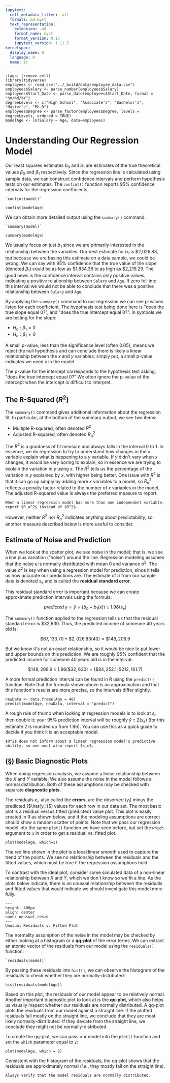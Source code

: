 ```yaml
---
jupytext:
  cell_metadata_filter: -all
  formats: md:myst
  text_representation:
    extension: .md
    format_name: myst
    format_version: 0.13
    jupytext_version: 1.11.5
kernelspec:
  display_name: R
  language: R
  name: ir
---
```


```{code-cell}
:tags: [remove-cell]
library(tidyverse)
employees <- read_csv("../_build/data/employee_data.csv")
employees$Salary <- parse_number(employees$Salary)
employees$Start_Date <- parse_date(employees$Start_Date, format = "%m/%d/%Y")
degreeLevels <- c("High School", "Associate's", "Bachelor's", "Master's", "Ph.D")
employees$Degree <- parse_factor(employees$Degree, levels = degreeLevels, ordered = TRUE)
modelAge <- lm(Salary ~ Age, data=employees)
```

# Understanding Our Regression Model

Our least squares estimates $b_0$ and $b_1$ are estimates of the true theoretical values $\beta_0$ and $\beta_1$ respectively. Since the regression line is calculated using sample data, we can construct confidence intervals and perform hypothesis tests on our estimates. The `confint()` function reports 95\% confidence intervals for the regression coefficients.

```{admonition} Syntax
`confint(model)`
```

```{code-cell}
confint(modelAge)
```

We can obtain more detailed output using the `summary()` command.

```{admonition} Syntax
`summary(model)`
```

```{code-cell}
summary(modelAge)
```

We usually focus on just $b_1$ since we are primarily interested in the relationship between the variables. Our best estimate for $b_1$ is \$2,026.83, but because we are basing this estimate on a data sample, we could be wrong. We can say with 95% confidence that the true value of the slope (denoted $\beta_1$) could be as low as \$1,834.36 to as high as \$2,219.29. The good news is the confidence interval contains only positive values, indicating a positive relationship between `Salary` and `Age`. If zero fell into this interval we would not be able to conclude that there was a positive relationship between `Salary` and `Age`.

By applying the `summary()` command to our regression we can see p-values listed for each coefficient. The hypothesis test being done here is "does the true slope equal 0?", and "does the true intercept equal 0?". In symbols we are testing for the slope:

+ $H_o: \beta_1 = 0$ 
+ $H_a: \beta_1 \ne 0$

A small p-value, less than the significance level (often 0.05), means we reject the null hypothesis and can conclude there is likely a linear relationship between the $x$ and $y$ variables; simply put, a small p-value indicates we need $x$ in the model. 

The p-value for the intercept corresponds to the hypothesis test asking, "does the true intercept equal 0?" We often ignore the p-value of the intercept when the intercept is difficult to interpret.

## The R-Squared ($R^2$)

The `summary()` command gives additional information about the regression fit. In particular, at the bottom of the summary output, we see two items:

+ Multiple R-squared, often denoted $R^2$
+ Adjusted R-squared, often denoted $R_a^{2}$

The $R^2$ is a goodness of fit measure and always falls in the interval 0 to 1. In essence, we do regression to try to understand how changes in the $x$ variable explain what is happening to a $y$ variable. If $y$ didn't vary when $x$ changes, it would be very boring to explain, so in essence we are trying to explain the variation in $y$ using $x$. The $R^2$ tells us the percentage of the variation in $y$ explained by $x$, with higher being better. One issue with $R^2$ is that it can go up simply by adding more $x$ variables to a model, so $R_a^2$ reflects a penalty factor related to the number of $x$ variables in the model. The adjusted R-squared value is always the preferred measure to report.

```{warning}
When a linear regression model has more than one independent variable, report $R_a^2$ instead of $R^2$.
```

However, neither $R^2$ nor $R_a^2$ indicates anything about predictability, so another measure described below is more useful to consider.

## Estimate of Noise and Prediction

When we look at the scatter plot, we see noise in the model; that is, we see a line plus variation (“noise”) around the line. Regression modeling assumes that the noise $\epsilon$ is normally distributed with mean 0 and variance $\sigma^2$. The value $\sigma^2$ is key when using a regression model for prediction, since it tells us how accurate our predictions are. The estimate of $\sigma$ from our sample data is denoted $s_e$ and is called the **residual standard error**. 

This residual standard error is important because we can create approximate prediction intervals using the formula:

$$predicted\; y =\hat{y} =  (b_0+b_1(x))\pm 1.96(s_e)$$

The `summary()` function applied to the regression tells us that the residual standard error is \$32,630. Thus, the predicted income of someone 40 years old is:

$$\$67,133.70 + \$2,026.83(40) = \$148,206.9$$

But we know it's not an exact relationship, so it would be nice to put lower and upper bounds on this prediction. We are roughly 95\% confident that the predicted income for someone 40 years old is in the interval: 

$$\$148,206.9 \pm 1.96(\$32,630) = (\$84,252.1 ; \$212,161.7)$$

A more formal prediction interval can be found in R using the `predict()` function. Note that the formula shown above is an approximation and that this function's results are more precise, so the intervals differ slightly.

```{code-cell}
newData <- data.frame(Age = 40)
predict(modelAge, newData, interval = "predict")
```

A rough rule of thumb when looking at regression models is to look at $s_e$ then double it; your 95% prediction interval will be roughly $\hat{y} \pm 2(s_e)$ (for this estimate 2 is rounded up from 1.96). You can use this as a quick guide to decide if you think it is an acceptable model.

```{warning}
$R^2$ does not inform about a linear regression model's predictive ability, so one must also report $s_e$.
```

## (&sect;) Basic Diagnostic Plots

When doing regression analysis, we assume a linear relationship between the $X$ and $Y$ variable. We also assume the noise in the model follows a normal distribution. Both of these assumptions may be checked with separate **diagnostic plots**.

The residuals $e_i$, also called the **errors**, are the observed ($y_i$) minus the predicted ($\hat{y_i}$) values for each row in our data set. The most basic plot is a residual versus fitted (predicted) value plot. This plot is easily created in R as shown below, and if the modeling assumptions are correct should show a random scatter of points. Note that we pass our regression model into the same `plot()` function we have seen before, but set the `which` argument to `1` in order to get a residual vs. fitted plot.

```{code-cell}
plot(modelAge, which=1)
```

The red line shown in the plot is a local linear smooth used to capture the trend of the points. We see no relationship between the residuals and the fitted values, which must be true if the regression assumptions hold.

To contrast with the ideal plot, consider some simulated data of a non-linear relationship between $X$ and $Y$, which we don't know so we fit a line. As the plots below indicate, there is an unusual relationship between the residuals and fitted values that would indicate we should investigate this model more fully.

```{figure} ../_build/images/unusual_resid_fitted.png
---
height: 400px
align: center
name: unusual_resid
---
Unusual Residuals v. Fitted Plot
```

The normality assumption of the noise in the model may be checked by either looking at a histogram or a **qq-plot** of the error terms. We can extract an atomic vector of the residuals from our model using the `residuals()` function:

```{admonition} Syntax
`residuals(model)`
```

By passing these residuals into `hist()`, we can observe the histogram of the residuals to check whether they are normally-distributed:

```{code-cell}
hist(residuals(modelAge))
```

Based on this plot, the residuals of our model appear to be relatively normal. Another important diagnostic plot to look at is the **qq-plot**, which also helps us visually inspect whether our residuals are normally distributed. A qq-plot plots the residuals from our model against a straight line. If the plotted residuals fall mostly on the straight line, we conclude that they are most likely normally-distributed. If they deviate from the straight line, we conclude they might not be normally-distributed.

To create the qq-plot, we can pass our model into the `plot()` function and set the `which` parameter equal to `2`:

```{code-cell}
plot(modelAge, which = 2)
```

Consistent with the histogram of the residuals, the qq-plot shows that the residuals are approximately normal (*i.e.*, they mostly fall on the straight line).

```{warning}
Always verify that the model residuals are normally distributed.
```